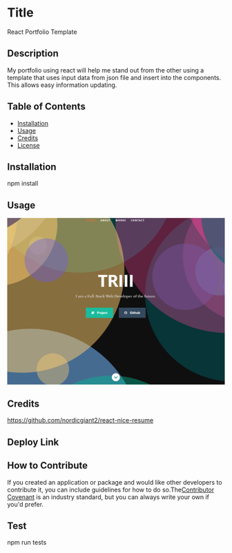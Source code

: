 
# Title

React Portfolio Template

## Description

My portfolio using react will help me stand out from the other using a template that uses input data from json file and insert into the components. This allows easy information updating.

## Table of Contents

  - [Installation](#installation)
  - [Usage](#usage)
  - [Credits](#credits)
  - [License](#license)


## Installation

npm install

## Usage

![alt text](public\images\reactportfolio.png)

## Credits

https://github.com/nordicgiant2/react-nice-resume

## Deploy Link



## How to Contribute

If you created an application or package and would like other developers to contribute it, you can include guidelines for how to do so.The[Contributor Covenant](https://www.contributor-covenant.org/) is an industry standard, but you can always write your own if you'd prefer.

## Test

npm run tests


